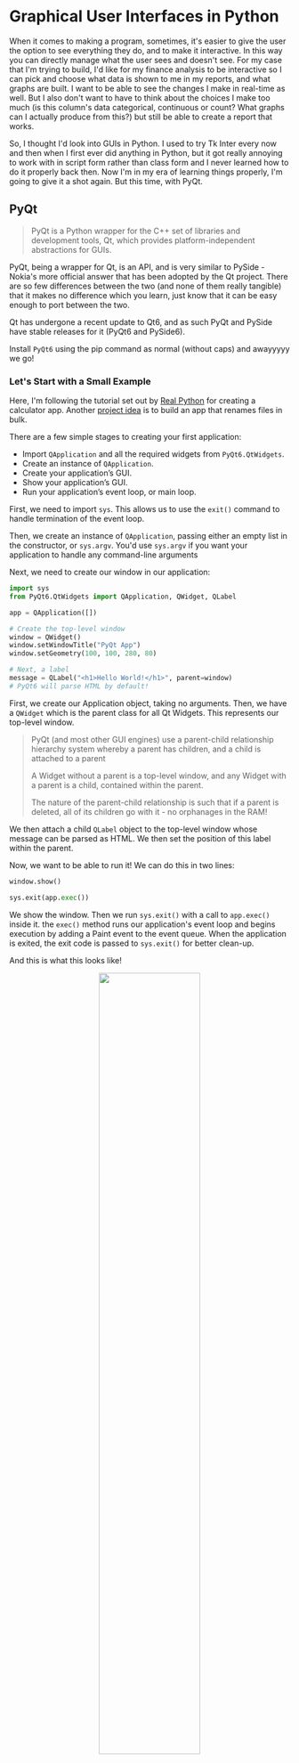 # Graphical User Interfaces in Python

When it comes to making a program, sometimes, it's easier to give the user the option to see everything they do, and to make it interactive. In this way you can directly manage what the user sees and doesn't see. For my case that I'm trying to build, I'd like for my finance analysis to be interactive so I can pick and choose what data is shown to me in my reports, and what graphs are built. I want to be able to see the changes I make in real-time as well. But I also don't want to have to think about the choices I make too much (is this column's data categorical, continuous or count? What graphs can I actually produce from this?) but still be able to create a report that works.

So, I thought I'd look into GUIs in Python. I used to try Tk Inter every now and then when I first ever did anything in Python, but it got really annoying to work with in script form rather than class form and I never learned how to do it properly back then. Now I'm in my era of learning things properly, I'm going to give it a shot again. But this time, with PyQt.

## PyQt

> PyQt is a Python wrapper for the C++ set of libraries and development tools, Qt, which provides platform-independent abstractions for GUIs.

PyQt, being a wrapper for Qt, is an API, and is very similar to PySide - Nokia's more official answer that has been adopted by the Qt project. There are so few differences between the two (and none of them really tangible) that it makes no difference which you learn, just know that it can be easy enough to port between the two.

Qt has undergone a recent update to Qt6, and as such PyQt and PySide have stable releases for it (PyQt6 and PySide6).

Install `PyQt6` using the pip command as normal (without caps) and awayyyyy we go!

### Let's Start with a Small Example

Here, I'm following the tutorial set out by [Real Python](https://realpython.com/python-pyqt-gui-calculator/) for creating a calculator app. Another [project idea](https://realpython.com/bulk-file-rename-tool-python/) is to build an app that renames files in bulk.

There are a few simple stages to creating your first application:

- Import `QApplication` and all the required widgets from `PyQt6.QtWidgets`.
- Create an instance of `QApplication`.
- Create your application’s GUI.
- Show your application’s GUI.
- Run your application’s event loop, or main loop.

First, we need to import `sys`. This allows us to use the `exit()` command to handle termination of the event loop.

Then, we create an instance of `QApplication`, passing either an empty list in the constructor, or `sys.argv`. You'd use `sys.argv` if you want your application to handle any command-line arguments

Next, we need to create our window in our application:

```python
import sys
from PyQt6.QtWidgets import QApplication, QWidget, QLabel

app = QApplication([])

# Create the top-level window
window = QWidget()
window.setWindowTitle("PyQt App")
window.setGeometry(100, 100, 280, 80)

# Next, a label
message = QLabel("<h1>Hello World!</h1>", parent=window) 
# PyQt6 will parse HTML by default!
```

First, we create our Application object, taking no arguments. Then, we have a `QWidget` which is the parent class for all Qt Widgets. This represents our top-level window.

> PyQt (and most other GUI engines) use a parent-child relationship hierarchy system whereby a parent has children, and a child is attached to a parent
>
> A Widget without a parent is a top-level window, and any Widget with a parent is a child, contained within the parent.
>
> The nature of the parent-child relationship is such that if a parent is deleted, all of its children go with it - no orphanages in the RAM!

We then attach a child `QLabel` object to the top-level window whose message can be parsed as HTML. We then set the position of this label within the parent.

Now, we want to be able to run it! We can do this in two lines:

```python
window.show()

sys.exit(app.exec())
```

We show the window. Then we run `sys.exit()` with a call to `app.exec()` inside it. the `exec()` method runs our application's event loop and begins execution by adding a Paint event to the event queue. When the application is exited, the exit code is passed to `sys.exit()` for better clean-up.

And this is what this looks like!

<p align="center">
    <img width="60%" src="Images/Hello World.png">
</p>

#### An Aside on Code Style

PyQt is built around a C++ library. Because of this, its naming conventions adhere to those of C++. This isn't really in line with PEP 8, but this PEP does state that you should keep in line with the style of whatever third-party packages you use. So we'll be using the C++ naming convention of camelCase rather than the Python snake_case (which I prefer but don't tell anyone).

## Let's move on a bit

The basics of PyQt are important, and most applications can be made from these basic building blocks. The main things to learn about are:

- [Widgets](#widgets-→)
- [Layout managers](#layout-managers-→)
- [Dialogs](#dialogs-→)
- [Main windows](#main-windows-→)
- [Applications](#applications-→)
- Event loops
- Signals and slots

### Widgets [→](https://realpython.com/python-pyqt-gui-calculator/#widgets)

Widgets are the things that people see on their screens and are rectangular components you can place on your window. You have several options for how these widgets will look, and your widgets can also detect and release signals and events

Some of the most common widgets are:

- Buttons
- Labels
- Line Edits
- Combo Boxes
- Radio Buttons

There are over [40 different widgets](https://www.riverbankcomputing.com/static/Docs/PyQt6/api/qtwidgets/qwidget.html) that you can use and it's amazing.

### Layout Managers [→](https://realpython.com/python-pyqt-gui-calculator/#layout-managers)

When we have a lot of widgets all in one place, the last thing we want is to get them all messed up and with weird positions. We can control the position and size of a widget using the `.move()` and `.resize()` methods, but this only works in absolute space. We want to be able to manage things in relation to each other so that we don't end up with issues down the line.

Enter Layout Managers

These are the mos useful things you'll have when sorting your layouts. They come in four types:

- `QHBoxLayout` - Horizontal box
- `QVBoxLayout` - Vertical box
- `QGridLayout` - A grid layout
- `QFormLayout` - Two-column layout that looks like a form

In all of these, they're similar to flex boxes in that they'll grow dynamically depending on how much stuff is in them, and the content will be resized accordingly. For example, if you have a `QHBoxLayout` and you add 3 widgets to it, each one will have the same size. Then if you add a fourth one, they'll still all have equal size to each other, but will be smaller.

Let's make a grid that contains all the examples above:

<details><summary>Code Here!</summary>

```python
import sys
from PyQt6.QtWidgets import (
    QApplication,
    QWidget,
    QPushButton,
    QLabel,
    QGridLayout,
    QHBoxLayout,
    QVBoxLayout,
    QFormLayout,
    
)

app = QApplication([])

window = QWidget()
window.resize(1080, 680)
window.setWindowTitle("Layout App")

windowLayoutGrid = QGridLayout()
gridLayoutVBox = QVBoxLayout()
gridLayoutHBox = QHBoxLayout()
gridLayoutForm = QFormLayout()

# 3 rows down
windowLayoutGrid.addLayout(gridLayoutVBox, 0, 0, 3, 1)
# 3 columns across
windowLayoutGrid.addLayout(gridLayoutHBox, 0, 1, 1, 3)
# 2 by 2 button
windowLayoutGrid.addWidget(QPushButton("Nothing here"), 1, 1, 3, 3)
# Form on bottom row
windowLayoutGrid.addLayout(gridLayoutForm, 3, 2, 1, 2)

gridLayoutVBox.addWidget(QPushButton("Top!"))
gridLayoutVBox.addWidget(QPushButton("Middle!"))
gridLayoutVBox.addWidget(QPushButton("Bottom!"))

gridLayoutHBox.addWidget(QPushButton("Left!"))
gridLayoutHBox.addWidget(QPushButton("Center!"))
gridLayoutHBox.addWidget(QPushButton("Right!"))

gridLayoutForm.addRow("Name: ", QLabel("Annyeong"))
gridLayoutForm.addRow("Age: ", QLabel("Hello"))
gridLayoutForm.addRow("Address: ", QLabel("Hi"))

window.setLayout(windowLayoutGrid)
window.show()

sys.exit(app.exec())
```

</details>

<p align="center">
    <img width="80%" src="Images/Grid Layouts.png">
    <p align="center">So yeah, was hoping that would look nicer but oh well</p>
</p>

Loads more about Layouts can be found [here](https://realpython.com/python-pyqt-layout/), which is kinda sexy.

### Dialogs [→](https://realpython.com/python-pyqt-gui-calculator/#dialogs)

There are two main types of GUI that we'll be looking at. Firstly is dialog-based GUIs (main window style will come later, but is what we were doing earlier tbf). Dialogs are windows that typically warrant communication from the user, and only appear a few times, rather than being an entire application.

In a main-window style application that uses dialog windows, you can show them in two ways: *modal* and *modeless*. Modal dialogs prevent the user interacting with other visible windows while the dialog is open, while modeless ones do not. They can be activated by using the window's `.exec()` command or `.show()` command, respectively.

### Main-Windows [→](https://realpython.com/python-pyqt-gui-calculator/#main-windows)

Main Windows are a prebuilt GUI layout style that most applications run with. They typically have a menu bar, toolbar, status bar and a central widget (where most of the application will run). These are for larger applications with more functionality compared with a dialog style app.

This is a little more complicated to implement, but you need to know that you can't have a main-window without a central widget, which can be any `QWidget` subclass. The main window GUI can be implemented by inheriting the `QMainWindow` class.

The `QMainWindow` class makes use of abstract methods which need to be declared in the `__init__` method like this:

```python
class Window(QMainWindow):
    def __init__(self):
        super().__init__(parent=None)
        self.setWindowTitle("Main-Window Style")
        self.setCentralWidget(QLabel("Hello!")) # Important
        self._createMenu()
        self._createToolBar()
        self._createStatusBar()
    
    def _createMenu(self):
        # Ampersand sets Alt-M to select Menu
        menu = self.menuBar().addMenu("&Menu")
        menu.addAction("&Exit", self.close)

    def _createToolBar(self):
        tools = QToolBar()
        tools.addAction("Exit", self.close)
        self.addToolBar(tools)

    def _createStatusBar(self):
        status = QStatusBar()
        status.showMessage("I'm the Status Bar")
        self.setStatusBar(status)
```

More on Menus, Toolbars and StatusBars found [here](https://realpython.com/python-menus-toolbars/)

### Applications [→](https://realpython.com/python-pyqt-gui-calculator/#applications)

Application objects are the most fundamental component of PyQt - without it there would be no app. The application object has the following responsibilites:

- Handling initialisation and finalisation of your application
- Provides the event loop and handling of events
- Handles settings for your system and app
- Provides access to the global environment such as directory and screen size
- Parsing command-line arguments
- Defining app visual themes
- Language localisation

One of the most important responsibilities of the Application is the event loop:

### Event Loops [→](https://realpython.com/python-pyqt-gui-calculator/#event-loops)

Events are things that happen. Your application has an event loop that is constantly checking for events. A really common example of an event is a button click. This will be detected by the application's event loop (or main loop). First, the event loop checks to see if the event is a terminate event. If it is, the event loop finishes and the application is torn down as per the methods set out in the application object.

In `PyQt6`, the `QApplication` object's event loop can be started using the `.exec()` method.

Now, if you want an event to actually trigger an action, you need to pair the two together. In `PyQt6`, you'll be using signals and slots.

### Signals and Slots [→](https://realpython.com/python-pyqt-gui-calculator/#signals-and-slots)

PyQt widgets are called event-catchers, meaning that they can receive events. When they do, they emit a signal, which announces to the event loop that their state has changed. This on its own doesn't do anything, but connecting this signal to a slot will tell the event loop what action to perform.

A slot can be any Python callable object like a function, method or lambda. This is the action that is performed when a connected signal is emitted.

A signal can be connected to many slots<br>
A slot can be connected to many signals<br>
A signal may be connected to another signal

You can connect a signal and slot together throught the syntax: `widget.signal.connect(slot_function)` (without calling the function). From now on, the `widget`'s `signal` calls the `slot_function()`.

Let's give a hello world example:

```python
from PyQt6.QtWidgets import (
    QApplication, 
    QLabel, 
    QPushButton, 
    QVBoxLayout, 
    QWidget)

def greet():
    if msgLabel.text():
        msgLabel.setText("")
    else:
        msgLabel.setText("Hello, World!")

app = QApplication([])
window = QWidget()
window.setWindowTitle("Signals and slots")
layout = QVBoxLayout()

button = QPushButton("Greet")
button.clicked.connect(greet)

layout.addWidget(button)
msgLabel = QLabel("")
layout.addWidget(msgLabel)
window.setLayout(layout)
window.show()
sys.exit(app.exec())
```

And this produces a little window with a button that toggles the message `"Hello, World!"`

If you want to pass arguments to a method, you can do so by using the `functools.partial` method to call the target signal, loaded with arguments:

```python
from functools import partial

def greet(name):
    if msgLabel.text():
        msgLabel.setText("")
    else:
        msgLabel.setText(f"Hello, {name}!")

...
button.clicked.connect(partial(greet, "Will"))
```

So, now that we have the main building blocks of PyQt6, let's make an actual application that we can use and showcase! You'll find it [here](./calculator_app/)

## Closing Remarks (who tf do I think I am)

Anyway, that's the end of this section, really. Just wanted to say thanks for reading this far, and maybe if you get the chance, check out my [LinkedIn](www.linkedin.com/in/willspencer171). It's not much and I don't post really, but it's there and if you want to connect, please do!

Have a beautiful day!
